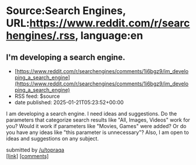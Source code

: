 # Source:Search Engines, URL:https://www.reddit.com/r/searchengines/.rss, language:en

## I'm developing a search engine.
 - [https://www.reddit.com/r/searchengines/comments/1i6bgz9/im_developing_a_search_engine](https://www.reddit.com/r/searchengines/comments/1i6bgz9/im_developing_a_search_engine)
 - RSS feed: $source
 - date published: 2025-01-21T05:23:52+00:00

<!-- SC_OFF --><div class="md"><p>I am developing a search engine. I need ideas and suggestions. Do the parameters that categorize search results like &quot;All, Images, Videos&quot; work for you? Would it work if parameters like &quot;Movies, Games&quot; were added? Or do you have any ideas like &quot;this parameter is unnecessary&quot;? Also, I am open to ideas and suggestions on any subject.</p> </div><!-- SC_ON --> &#32; submitted by &#32; <a href="https://www.reddit.com/user/topraqa"> /u/topraqa </a> <br/> <span><a href="https://www.reddit.com/r/searchengines/comments/1i6bgz9/im_developing_a_search_engine/">[link]</a></span> &#32; <span><a href="https://www.reddit.com/r/searchengines/comments/1i6bgz9/im_developing_a_search_engine/">[comments]</a></span>

